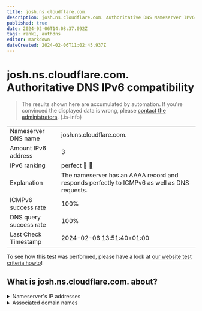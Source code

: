 ```yaml
---
title: josh.ns.cloudflare.com.
description: josh.ns.cloudflare.com. Authoritative DNS Nameserver IPv6 compatibility
published: true
date: 2024-02-06T14:08:37.092Z
tags: rank1, authdns
editor: markdown
dateCreated: 2024-02-06T11:02:45.937Z
---
```


# josh.ns.cloudflare.com. Authoritative DNS IPv6 compatibility

> The results shown here are accumulated by automation. If you're convinced the displayed data is wrong, please [contact the administrators](/howto/chat). 
{.is-info}




|   |   |
| - | - |
| Nameserver DNS name | josh.ns.cloudflare.com.
| Amount IPv6 address | 3
| IPv6 ranking | perfect :1st_place_medal: [🔗](/howto/ranking) |
| Explanation | The nameserver has an AAAA record and responds perfectly to ICMPv6 as well as DNS requests. |
| ICMPv6 success rate | 100%|
| DNS query success rate | 100% |
| Last Check Timestamp | 2024-02-06 13:51:40+01:00 |

To see how this test was performed, please have a look at [our website test criteria howto](/howto/testcriteria/authdns)!


## What is josh.ns.cloudflare.com. about?




<details>
<summary>Nameserver's IP addresses</summary>

2803:f800:50::6ca2:c17e

2a06:98c1:50::ac40:217e

2606:4700:58::adf5:3b7e

</details>



<details>
<summary>Associated domain names</summary>

clickhouse.tech

www.timescale.com

</details>
